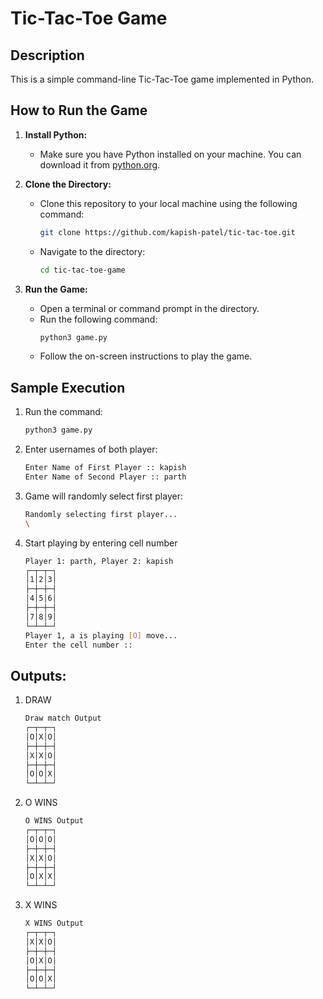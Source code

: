 # Tic-Tac-Toe Game

## Description
This is a simple command-line Tic-Tac-Toe game implemented in Python.

## How to Run the Game
1. **Install Python:**
   - Make sure you have Python installed on your machine. You can download it from [python.org](https://www.python.org/downloads/).

2. **Clone the Directory:**
   - Clone this repository to your local machine using the following command:
     ```bash
     git clone https://github.com/kapish-patel/tic-tac-toe.git
     ```
   - Navigate to the directory:
     ```bash
     cd tic-tac-toe-game
     ```

3. **Run the Game:**
   - Open a terminal or command prompt in the directory.
   - Run the following command:
     ```bash
     python3 game.py
     ```
   - Follow the on-screen instructions to play the game.

## Sample Execution
1. Run the command:
   ```bash
   python3 game.py

2. Enter usernames of both player:
    ```bash
    Enter Name of First Player :: kapish
    Enter Name of Second Player :: parth
3. Game will randomly select first player:
    ```bash
    Randomly selecting first player...
    \
4. Start playing by entering cell number 
    ```bash
    Player 1: parth, Player 2: kapish
    ┌─┬─┬─┐
    │1│2│3│
    ├─┼─┼─┤
    │4│5│6│
    ├─┼─┼─┤
    │7│8│9│
    └─┴─┴─┘
    Player 1, a is playing [O] move...
    Enter the cell number :: 

## Outputs:
1. DRAW
    ```bash
    Draw match Output
    ┌─┬─┬─┐
    │O│X│O│
    ├─┼─┼─┤
    │X│X│O│
    ├─┼─┼─┤
    │O│O│X│
    └─┴─┴─┘

1. O WINS
    ```bash
   O WINS Output
    ┌─┬─┬─┐
    │O│O│O│
    ├─┼─┼─┤
    │X│X│O│
    ├─┼─┼─┤
    │O│X│X│
    └─┴─┴─┘

1. X WINS
    ```bash
    X WINS Output
    ┌─┬─┬─┐
    │X│X│O│
    ├─┼─┼─┤
    │O│X│O│
    ├─┼─┼─┤
    │O│O│X│
    └─┴─┴─┘